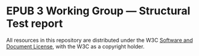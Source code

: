 # EPUB 3 Working Group — Structural Test report

All resources in this repository are distributed under the W3C [Software and Document License](https://www.w3.org/Consortium/Legal/copyright-software), with the W3C as a copyright holder. 
